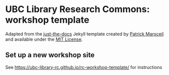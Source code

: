 # UBC Library Research Commons: workshop template

Adapted from the [just-the-docs](https://github.com/pmarsceill/just-the-docs) Jekyll template created by [Patrick Marsceil](https://github.com/pmarsceill) and available under the [MIT License](http://opensource.org/licenses/MIT).

<!-- <a rel="license" href="http://creativecommons.org/licenses/by/4.0/"><img alt="Creative Commons License" style="border-width:0" src="https://i.creativecommons.org/l/by/4.0/88x31.png" /></a><br />This work (the content of this website) is licensed under a <a rel="license" href="http://creativecommons.org/licenses/by/4.0/">Creative Commons Attribution 4.0 International License</a>. !-->

## Set up a new workshop site
See https://ubc-library-rc.github.io/rc-workshop-template/ for instructions
